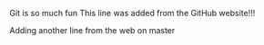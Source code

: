 Git is so much fun
This line was added from the GitHub website!!!

Adding another line from the web on master
